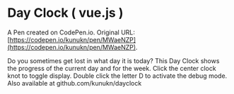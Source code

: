 # Day Clock ( vue.js )

A Pen created on CodePen.io. Original URL: [https://codepen.io/kunukn/pen/MWaeNZP](https://codepen.io/kunukn/pen/MWaeNZP).

Do you sometimes get lost in what day it is today?  This Day Clock shows the progress of the current day and for the week. Click the center clock knot to toggle display. Double click the letter D to activate the debug mode. Also available at github.com/kunukn/dayclock